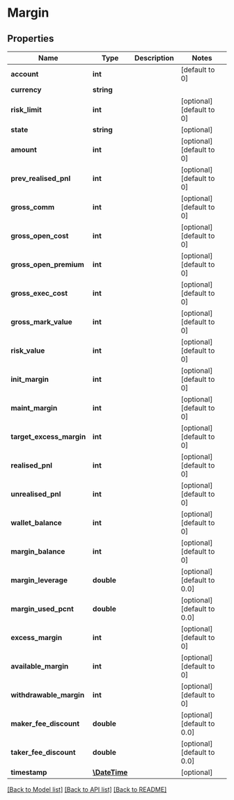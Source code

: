 # Margin

## Properties
Name | Type | Description | Notes
------------ | ------------- | ------------- | -------------
**account** | **int** |  | [default to 0]
**currency** | **string** |  | 
**risk_limit** | **int** |  | [optional] [default to 0]
**state** | **string** |  | [optional] 
**amount** | **int** |  | [optional] [default to 0]
**prev_realised_pnl** | **int** |  | [optional] [default to 0]
**gross_comm** | **int** |  | [optional] [default to 0]
**gross_open_cost** | **int** |  | [optional] [default to 0]
**gross_open_premium** | **int** |  | [optional] [default to 0]
**gross_exec_cost** | **int** |  | [optional] [default to 0]
**gross_mark_value** | **int** |  | [optional] [default to 0]
**risk_value** | **int** |  | [optional] [default to 0]
**init_margin** | **int** |  | [optional] [default to 0]
**maint_margin** | **int** |  | [optional] [default to 0]
**target_excess_margin** | **int** |  | [optional] [default to 0]
**realised_pnl** | **int** |  | [optional] [default to 0]
**unrealised_pnl** | **int** |  | [optional] [default to 0]
**wallet_balance** | **int** |  | [optional] [default to 0]
**margin_balance** | **int** |  | [optional] [default to 0]
**margin_leverage** | **double** |  | [optional] [default to 0.0]
**margin_used_pcnt** | **double** |  | [optional] [default to 0.0]
**excess_margin** | **int** |  | [optional] [default to 0]
**available_margin** | **int** |  | [optional] [default to 0]
**withdrawable_margin** | **int** |  | [optional] [default to 0]
**maker_fee_discount** | **double** |  | [optional] [default to 0.0]
**taker_fee_discount** | **double** |  | [optional] [default to 0.0]
**timestamp** | [**\DateTime**](\DateTime.md) |  | [optional] 

[[Back to Model list]](../README.md#documentation-for-models) [[Back to API list]](../README.md#documentation-for-api-endpoints) [[Back to README]](../README.md)



